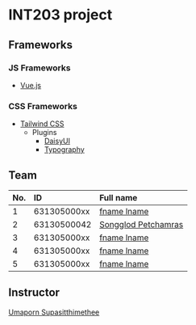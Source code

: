 # INT203 project

## Frameworks
### JS Frameworks
- [Vue.js](https://vuejs.org/guide/introduction.html)
### CSS Frameworks
- [Tailwind CSS](https://tailwindcss.com/docs/installation)
  - Plugins
    - [DaisyUI](https://daisyui.com/docs/install/)
    - [Typography](https://tailwindcss.com/docs/typography-plugin)

## Team
| No.  | ID          | Full name                                              |
| :--- | :---------- | :----------------------------------------------------- |
| 1    | 631305000xx | [fname lname]()                                        |
| 2    | 63130500042 | [Songglod Petchamras](https://github.com/tsongglod123) |
| 3    | 631305000xx | [fname lname]()                                        |
| 4    | 631305000xx | [fname lname]()                                        |
| 5    | 631305000xx | [fname lname]()                                        |

## Instructor
[Umaporn Supasitthimethee](https://github.com/umaporn-sup)